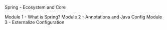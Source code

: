 Spring - Ecosystem and Core

Module 1 - What is Spring?
Module 2 - Annotations and Java Config
Module 3 - Externalize Configuration